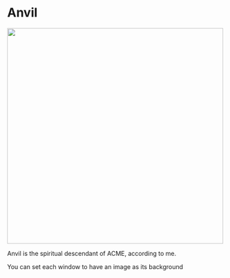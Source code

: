 # Anvil

<img src="/pix/anvil-editor-set-bg.avif" style="width: 500px;">

Anvil is the spiritual descendant of ACME, according to me.

You can set each  window to have an image as its background
